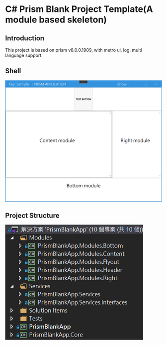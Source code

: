 # C# Prism Blank Project Template(A module based skeleton)

## Introduction
This project is based on prism v8.0.0.1909, with metro ui, log, multi language support.

## Shell
![screen](.\Solution%20Items\Screen.png)

## Project Structure
![ProjectStructure](.\Solution%20Items\ProjectStructure.png)

